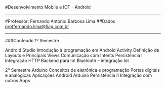 #Desenvolvimento Mobile e IOT - Android
_____________________________

#Professor: Fernando Antonio Barbosa Lima
##Dados
proffernando.lima@fiap.com.br

_____________________________

###Conteudo
1º Semestre

Android Studio
Introdução à programação em Android
Activity
Definição de Layouts e Principais Views
Comunicação com Intents
Persistência I
Integração HTTP Backend para Iot
Bluetooth – integração Iot

2º Semestre
Arduino
    Conceitos de eletrônica e programação
    Portas digitais e analógicas
Aplicações Android Arduino
Persistência II
Integração com outros Apps